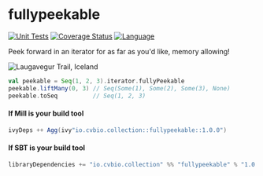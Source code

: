# fullypeekable

[![Unit Tests](https://github.com/clintval/fullypeekable/actions/workflows/unit-tests.yml/badge.svg?branch=main)](https://github.com/clintval/fullypeekable/actions/workflows/unit-tests.yml)
[![Coverage Status](https://codecov.io/gh/clintval/fullypeekable/branch/main/graph/badge.svg)](https://codecov.io/gh/clintval/fullypeekable)
[![Language](https://img.shields.io/badge/language-scala-c22d40.svg)](https://www.scala-lang.org/)

Peek forward in an iterator for as far as you'd like, memory allowing!

![Laugavegur Trail, Iceland](.github/img/cover.jpg)

```scala
val peekable = Seq(1, 2, 3).iterator.fullyPeekable
peekable.liftMany(0, 3) // Seq(Some(1), Some(2), Some(3), None)
peekable.toSeq          // Seq(1, 2, 3)
```

#### If Mill is your build tool

```scala
ivyDeps ++ Agg(ivy"io.cvbio.collection::fullypeekable::1.0.0")
```

#### If SBT is your build tool

```scala
libraryDependencies += "io.cvbio.collection" %% "fullypeekable" % "1.0.0"
```

